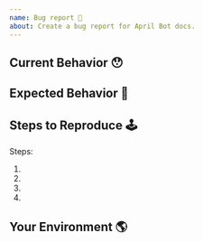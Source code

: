 ```yaml
---
name: Bug report 🐛
about: Create a bug report for April Bot docs.
---
```


<!-- Provide a general summary of the issue in the Title above -->

<!--
  Thank you very much for contributing to April Bot by creating an issue! 
-->

## Current Behavior 😯

<!-- Describe what happens instead of the expected behavior. -->

## Expected Behavior 🤔

<!-- Describe what should happen. -->

## Steps to Reproduce 🕹

<!--
  Provide a description on who to reproduce the issue
-->

Steps:

1.
2.
3.
4.

## Your Environment 🌎

<!--
  Provide information's about your environment
-->